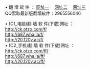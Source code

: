 &#8226; 翻 墙 软 件 ：
<a href="http://ck.otzo.com/f/" target="_blank">网址一</a>
　<a href="http://687.wha.la/ff/" target="_blank">网址二</a>
　<a href="http://20.120v.ac/f/" target="_blank">网址三</a>
　<br />
QQ索取最新版翻墙软件：2965556046<br />

&#8226; (C1_电脑)翻 墙 软 件(下载)网址 ：<br />
<a href="http://ck.otzo.com/f/" target="_blank">http://ck.otzo.com/f/</a><br />
<a href="http://687.wha.la/f/" target="_blank">http://687.wha.la/f/</a><br />
<a href="http://20.120v.ac/f/" target="_blank">http://20.120v.ac/f/</a><br />
&#8226; (C2_手机)翻 墙 软 件(下载)网址 ：<br />
<a href="http://ck.otzo.com/ff/" target="_blank">http://ck.otzo.com/ff/</a><br />
<a href="http://687.wha.la/ff/" target="_blank">http://687.wha.la/ff/</a><br />
<a href="http://20.120v.ac/ff/" target="_blank">http://20.120v.ac/ff/ </a>
<br />
